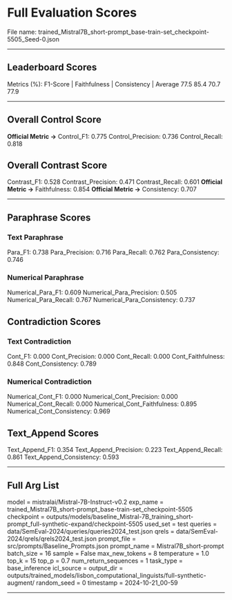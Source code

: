 # Full Evaluation Scores

File name: trained_Mistral7B_short-prompt_base-train-set_checkpoint-5505_Seed-0.json


---

## Leaderboard Scores

Metrics (%): F1-Score | Faithfulness | Consistency | Average
                77.5        85.4          70.7        77.9

---

## Overall Control Score

**Official Metric ->** Control_F1: 0.775
Control_Precision: 0.736
Control_Recall: 0.818

## Overall Contrast Score

Contrast_F1: 0.528
Contrast_Precision: 0.471
Contrast_Recall: 0.601
**Official Metric ->** Faithfulness: 0.854
**Official Metric ->** Consistency: 0.707

---


## Paraphrase Scores


### Text Paraphrase

Para_F1: 0.738
Para_Precision: 0.716
Para_Recall: 0.762
Para_Consistency: 0.746


### Numerical Paraphrase

Numerical_Para_F1: 0.609
Numerical_Para_Precision: 0.505
Numerical_Para_Recall: 0.767
Numerical_Para_Consistency: 0.737


## Contradiction Scores


### Text Contradiction

Cont_F1: 0.000
Cont_Precision: 0.000
Cont_Recall: 0.000
Cont_Faithfulness: 0.848
Cont_Consistency: 0.789


### Numerical Contradiction

Numerical_Cont_F1: 0.000
Numerical_Cont_Precision: 0.000
Numerical_Cont_Recall: 0.000
Numerical_Cont_Faithfulness: 0.895
Numerical_Cont_Consistency: 0.969


## Text_Append Scores

Text_Append_F1: 0.354
Text_Append_Precision: 0.223
Text_Append_Recall: 0.861
Text_Append_Consistency: 0.593

---

## Full Arg List

model = mistralai/Mistral-7B-Instruct-v0.2
exp_name = trained_Mistral7B_short-prompt_base-train-set_checkpoint-5505
checkpoint = outputs/models/baseline_Mistral-7B_training_short-prompt_full-synthetic-expand/checkpoint-5505
used_set = test
queries = data/SemEval-2024/queries/queries2024_test.json
qrels = data/SemEval-2024/qrels/qrels2024_test.json
prompt_file = src/prompts/Baseline_Prompts.json
prompt_name = Mistral7B_short-prompt
batch_size = 16
sample = False
max_new_tokens = 8
temperature = 1.0
top_k = 15
top_p = 0.7
num_return_sequences = 1
task_type = base_inference
icl_source = 
output_dir = outputs/trained_models/lisbon_computational_linguists/full-synthetic-augment/
random_seed = 0
timestamp = 2024-10-21_00-59

---

